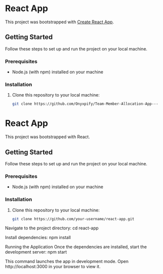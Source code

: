 # React App

This project was bootstrapped with [Create React App](https://github.com/facebook/create-react-app).

## Getting Started

Follow these steps to set up and run the project on your local machine.

### Prerequisites

- Node.js (with npm) installed on your machine

### Installation

1. Clone this repository to your local machine:

   ```bash
   git clone https://github.com/Onyxpify/Team-Member-Allocation-App---React.js


# React App

This project was bootstrapped with React.


## Getting Started

Follow these steps to set up and run the project on your local machine.

### Prerequisites

- Node.js (with npm) installed on your machine

### Installation

1. Clone this repository to your local machine:

   ```bash
   git clone https://github.com/your-username/react-app.git
   
Navigate to the project directory:
cd react-app

Install dependencies:
npm install

Running the Application
Once the dependencies are installed, start the development server:
npm start

This command launches the app in development mode. Open http://localhost:3000 in your browser to view it.



